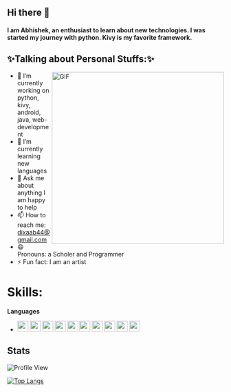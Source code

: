 ## Hi there 👋
#### I am Abhishek, an enthusiast to learn about new technologies. I was started my journey with python. Kivy is my favorite framework.

 ## ✨Talking about Personal Stuffs:✨

<img align="right" alt="GIF" src="https://miro.medium.com/max/1360/0*gqO3slLmGb4mUeje.gif" width="400px" />  

 
- 🔭 I’m currently working on python, kivy, android, java, web-development
- 🌱 I’m currently learning new languages
- 💬 Ask me about anything I am happy to help 
- 📫 How to reach me: [dixaab44@gmail.com](dixaab44@gmail.com)
- 😄 Pronouns: a Scholer and Programmer
- ⚡ Fun fact: I am an artist
# Skills:

**Languages**
  * <img src ="https://img.shields.io/badge/python-%233776AB.svg?&style=flat-square&logo=python&logoColor=white" height=25> <img src ="https://camo.githubusercontent.com/d423cf12cc9ec53976db472d8844305e3f324418/68747470733a2f2f696d672e736869656c64732e696f2f62616467652f2d4a6176615363726970742d626c61636b3f7374796c653d666c61742d737175617265266c6f676f3d6a617661736372697074" height=25> <img src ="https://img.shields.io/badge/c++%20-%2300599C.svg?&style=for-the-badge&logo=c%2B%2B&logoColor=white" height=25> <img src ="https://img.shields.io/badge/html5%20-%23E34F26.svg?&style=for-the-badge&logo=html5&logoColor=white" height=25> <img src ="https://img.shields.io/badge/css3%20-%231572B6.svg?&style=for-the-badge&logo=css3&logoColor=white" height=25> <img src ="https://img.shields.io/badge/java-%23ED8B00.svg?&style=for-the-badge&logo=java&logoColor=white" height=25> <img src ="https://img.shields.io/badge/Ruby-%233776AB.svg?&style=flat-square&logo=ruby&logoColor=white" height=25> <img src ="https://img.shields.io/badge/Go%20-%2300599C.svg?&style=for-the-badge&logo=go&logoColor=white" height=25> <img src ="https://img.shields.io/badge/Perl%20-%23E34F26.svg?&style=for-the-badge&logo=perl&logoColor=white" height=25> <img src ="https://img.shields.io/badge/php%20-%231572B6.svg?&style=for-the-badge&logo=php&logoColor=white" height=25>
## Stats
 ![Profile View](http://estruyf-github.azurewebsites.net/api/VisitorHit?user=Abhishek-op&repo=github-visitors-badge&countColorcountColor&countColor=%237B1E7A)

 
[![Top Langs](https://github-readme-stats.vercel.app/api/top-langs/?username=Abhishek-op&layout=compact)](https://github.com/anuraghazra/github-readme-stats)

